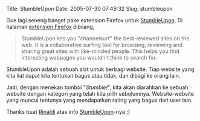 Title: StumbleUpon
Date: 2005-07-30 07:49:32
Slug: stumbleupon

[StumbleUpon]: http://www.stumbleupon.com

Gue lagi seneng banget pake extension Firefox untuk [StumbleUpon][]. Di halaman [extension Firefox](https://addons.mozilla.org/extensions/moreinfo.php?id=138&application=firefox) dibilang,

> StumbleUpon lets you "channelsurf" the best-reviewed sites on the web. It is a collaborative
> surfing tool for browsing, reviewing and sharing great sites with like-minded people. This 
> helps you find interesting webpages you wouldn't think to search for.

StumbleUpon adalah sebuah alat untuk berbagi website. Tiap website yang kita liat dapat kita tentukan bagus atau tidak, dan dibagi ke orang lain.

Jadi, dengan menekan tombol "*Stumble!*", kita akan diarahkan ke sebuah website dengan kategori yang telah kita pilih sebelumnya. Website-website yang muncul tentunya yang mendapatkan rating yang bagus dari user lain.

Thanks buat [Rinaldi](http://rinaldi.csui01.net) atas info [StumbleUpon][]-nya ;)